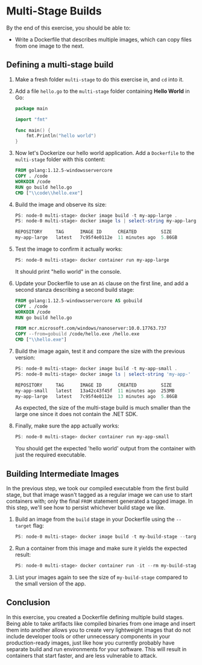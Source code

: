 # Multi-Stage Builds

By the end of this exercise, you should be able to:

- Write a Dockerfile that describes multiple images, which can copy files from one image to the next.

## Defining a multi-stage build

1.  Make a fresh folder `multi-stage` to do this exercise in, and `cd` into it.

2.  Add a file `hello.go` to the `multi-stage` folder containing **Hello World** in Go:

    ```go
    package main
    
    import "fmt"

    func main() {
        fmt.Println("hello world")
    }
    ```

3.  Now let's Dockerize our hello world application. Add a `Dockerfile` to the `multi-stage` folder with this content:

    ```dockerfile
    FROM golang:1.12.5-windowsservercore
    COPY . /code
    WORKDIR /code
    RUN go build hello.go
    CMD ["\\code\\hello.exe"]
    ```

4.  Build the image and observe its size:

    ```powershell
    PS: node-0 multi-stage> docker image build -t my-app-large .
    PS: node-0 multi-stage> docker image ls | select-string my-app-large

    REPOSITORY     TAG      IMAGE ID      CREATED         SIZE
    my-app-large   latest   7c95f4e0112e  11 minutes ago  5.86GB
    ```

5.  Test the image to confirm it actually works:

    ```powershell
    PS: node-0 multi-stage> docker container run my-app-large
    ```

    It should print "hello world" in the console.

6.  Update your Dockerfile to use an `AS` clause on the first line, and add a second stanza describing a second build stage:

    ```dockerfile
    FROM golang:1.12.5-windowsservercore AS gobuild
    COPY . /code
    WORKDIR /code
    RUN go build hello.go

    FROM mcr.microsoft.com/windows/nanoserver:10.0.17763.737
    COPY --from=gobuild /code/hello.exe /hello.exe
    CMD ["\\hello.exe"]
    ```

7.  Build the image again, test it and compare the size with the previous version:

    ```powershell
    PS: node-0 multi-stage> docker image build -t my-app-small .
    PS: node-0 multi-stage> docker image ls | select-string 'my-app-'

    REPOSITORY     TAG      IMAGE ID      CREATED         SIZE
    my-app-small   latest   13a42c43f45f  11 minutes ago  253MB
    my-app-large   latest   7c95f4e0112e  13 minutes ago  5.86GB
    ```

    As expected, the size of the multi-stage build is much smaller than the large one since it does not contain the .NET SDK.

8.  Finally, make sure the app actually works:

    ```powershell
    PS: node-0 multi-stage> docker container run my-app-small
    ```

    You should get the expected 'hello world' output from the container with just the required executable.

## Building Intermediate Images

In the previous step, we took our compiled executable from the first build stage, but that image wasn't tagged as a regular image we can use to start containers with; only the final `FROM` statement generated a tagged image. In this step, we'll see how to persist whichever build stage we like.

1.  Build an image from the `build` stage in your Dockerfile using the `--target` flag:

    ```powershell
    PS: node-0 multi-stage> docker image build -t my-build-stage --target gobuild .
    ```

2.  Run a container from this image and make sure it yields the expected result:

    ```powershell
    PS: node-0 multi-stage> docker container run -it --rm my-build-stage hello.exe
    ```

3.  List your images again to see the size of `my-build-stage` compared to the small version of the app.

## Conclusion

In this exercise, you created a Dockerfile defining multiple build stages. Being able to take artifacts like compiled binaries from one image and insert them into another allows you to create very lightweight images that do not include developer tools or other unnecessary components in your production-ready images, just like how you currently probably have separate build and run environments for your software. This will result in containers that start faster, and are less vulnerable to attack.
